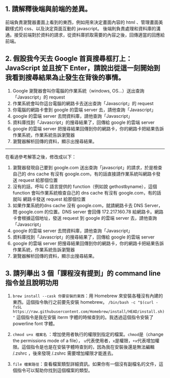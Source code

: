 ## 1. 請解釋後端與前端的差異。
前端負責瀏覽器畫面上看到的東西，例如用來決定畫面內容的 html 、管理畫面美觀樣式的 css、以及決定頁面互動的 javascript。
後端則負責處理和資料庫的溝通。接受前端對於資料的請求，從資料庫抓取需要的內容之後，回傳適當的回應給前端。

## 2. 假設我今天去 Google 首頁搜尋框打上：JavaScript 並且按下 Enter，請說出從這一刻開始到我看到搜尋結果為止發生在背後的事情。
1. Google 瀏覽器會叫你電腦的作業系統（windows, OS…）送出查詢「Javascript」的 request
2. 作業系統會叫你這台電腦的網路卡去送出查詢「Javascript」的 request
3. 你電腦的網路卡會到 google 的雲端 server 去，請他查詢「Javascript」
4. google 的雲端 server 去問資料庫，請他查詢「Javascript」
5. 資料庫找到「Javascript」的搜尋結果了，回傳給 google 的雲端 server 
6. google 的雲端 server 把搜尋結果回傳到你的網路卡，你的網路卡把結果告訴作業系統，作業系統告訴瀏覽器
7. 瀏覽器解析回傳的資料，顯示出搜尋結果。

---
在看過參考解答之後，修改成以下：

1. 瀏覽器發現自己要到 google.com 送出查詢「javascript」的請求，於是檢查自己的 dns cache 有沒有 google.com，有的話直接請作業系統叫網路卡發送 request 給那個位置
2. 沒有的話，呼叫 C 語言提供的 function（例如說 gethostbyname），這個 function 會叫作業系統檢查自己的 dns cache 有沒有 google.com，有的話就叫 網路卡發送 request 給那個位置
3. 如果作業系統的dns cache 沒有 google.com，就請網路卡去 DNS Server，問 google.com 的位置。DNS server 會回傳 172.217.160.78 給網路卡。網路卡會根據這個地址，發送 request 到 google 的雲端 server 去，請他查詢「Javascript」
4. google 的雲端 server 去問資料庫，請他查詢「Javascript」
5. 資料庫找到「Javascript」的搜尋結果了，回傳給 google 的雲端 server 
6. google 的雲端 server 把搜尋結果回傳到你的網路卡，你的網路卡把結果告訴作業系統，作業系統告訴瀏覽器
7. 瀏覽器解析回傳的資料，顯示出搜尋結果。


## 3. 請列舉出 3 個「課程沒有提到」的 command line 指令並且說明功用
1. `brew install --cask 你要安裝的東西`：用 Homebrew 來安裝各種沒有內建的東西。這個指令執行之前要先安裝 homebrew。
```/bin/bash -c "$(curl -fsSL https://raw.githubusercontent.com/Homebrew/install/HEAD/install.sh)"```
這個指令是我在安裝 iterm 字體的時候查到的。我透過這個指令安裝了 powerline font 字體。

2. `chmod u+x 檔案名` ：增加使用者執行的權限到指定的檔案。`chmod`是（change the permissions mode of a file）， `u`代表使用者，`x`是權限，`+x`代表增加權限。這個指令是也是在安裝字體時查到的，因為我在安裝後還是無法編輯 /.zshrc ，後來發現 /.zshrc 需要增加權限才能進去。

3. `file 檔案路徑`：查看檔案類型詳細資訊。如果你有一個沒有副檔名的文件，這個指令可以幫助你找到這個檔案的類型。


